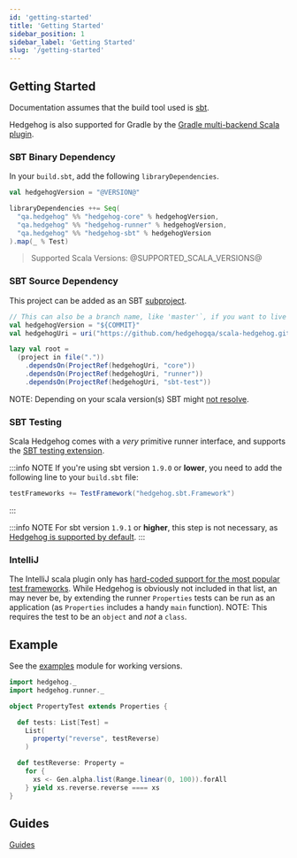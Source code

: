```yaml
---
id: 'getting-started'
title: 'Getting Started'
sidebar_position: 1
sidebar_label: 'Getting Started'
slug: '/getting-started'
---
```


## Getting Started

Documentation assumes that the build tool used is [sbt](https://www.scala-sbt.org/).

Hedgehog is also supported for Gradle by the
[Gradle multi-backend Scala plugin](https://github.com/dubinsky/scalajs-gradle). 

### SBT Binary Dependency

In your `build.sbt`, add the following `libraryDependencies`.

```scala
val hedgehogVersion = "@VERSION@"

libraryDependencies ++= Seq(
  "qa.hedgehog" %% "hedgehog-core" % hedgehogVersion,
  "qa.hedgehog" %% "hedgehog-runner" % hedgehogVersion,
  "qa.hedgehog" %% "hedgehog-sbt" % hedgehogVersion
).map(_ % Test)

```
> Supported Scala Versions: @SUPPORTED_SCALA_VERSIONS@

### SBT Source Dependency

This project can be added as an SBT [subproject](https://www.scala-sbt.org/1.x/docs/Multi-Project.html).

```scala
// This can also be a branch name, like 'master'`, if you want to live on the edge
val hedgehogVersion = "${COMMIT}"
val hedgehogUri = uri("https://github.com/hedgehogqa/scala-hedgehog.git#" + hedgehogVersion)

lazy val root =
  (project in file("."))
    .dependsOn(ProjectRef(hedgehogUri, "core"))
    .dependsOn(ProjectRef(hedgehogUri, "runner"))
    .dependsOn(ProjectRef(hedgehogUri, "sbt-test"))
```

NOTE: Depending on your scala version(s) SBT might [not resolve](https://github.com/sbt/sbt/issues/2901).

### SBT Testing

Scala Hedgehog comes with a _very_ primitive runner interface, and supports the
[SBT testing extension](https://www.scala-sbt.org/1.x/docs/Testing.html#Using+Extensions).

:::info NOTE
If you're using sbt version `1.9.0` or **lower**, you need to add the following line to your `build.sbt` file:
```scala
testFrameworks += TestFramework("hedgehog.sbt.Framework")
```
:::

:::info NOTE
For sbt version `1.9.1` or **higher**, this step is not necessary, as [Hedgehog is supported by default](https://github.com/sbt/sbt/pull/7287).
:::

### IntelliJ

The IntelliJ scala plugin only has
[hard-coded support for the most popular test frameworks](https://github.com/JetBrains/intellij-scala/tree/idea183.x/scala/runners/src/org/jetbrains/plugins/scala/testingSupport).
While Hedgehog is obviously not included in that list, an may never  be, by extending the runner
`Properties` tests can be run as an application (as `Properties` includes a handy `main` function).
NOTE: This requires the test to be an `object` and _not_ a `class`.

## Example

See the [examples](https://github.com/hedgehogqa/scala-hedgehog/tree/master/example/shared/src/main/scala/hedgehog/examples/) module for working versions.

```scala
import hedgehog._
import hedgehog.runner._

object PropertyTest extends Properties {

  def tests: List[Test] =
    List(
      property("reverse", testReverse)
    )

  def testReverse: Property =
    for {
      xs <- Gen.alpha.list(Range.linear(0, 100)).forAll
    } yield xs.reverse.reverse ==== xs
}
```

## Guides

[Guides](guides/)

